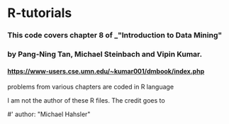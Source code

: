 # R-tutorials
### This code covers chapter 8 of _"Introduction to Data Mining"
### by Pang-Ning Tan, Michael Steinbach and Vipin Kumar.

#### https://www-users.cse.umn.edu/~kumar001/dmbook/index.php

problems from various chapters are coded in R language

I am not the author of these R files. The credit goes to 

#' author: "Michael Hahsler"